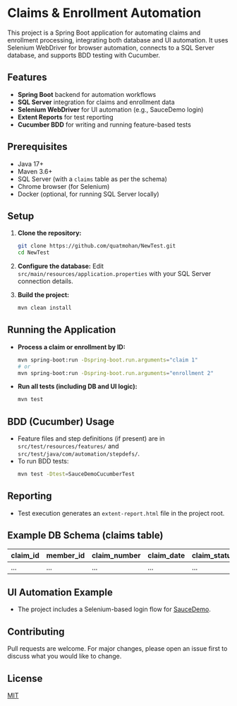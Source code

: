 # Claims & Enrollment Automation

This project is a Spring Boot application for automating claims and enrollment processing, integrating both database and UI automation. It uses Selenium WebDriver for browser automation, connects to a SQL Server database, and supports BDD testing with Cucumber.

## Features
- **Spring Boot** backend for automation workflows
- **SQL Server** integration for claims and enrollment data
- **Selenium WebDriver** for UI automation (e.g., SauceDemo login)
- **Extent Reports** for test reporting
- **Cucumber BDD** for writing and running feature-based tests

## Prerequisites
- Java 17+
- Maven 3.6+
- SQL Server (with a `claims` table as per the schema)
- Chrome browser (for Selenium)
- Docker (optional, for running SQL Server locally)

## Setup
1. **Clone the repository:**
   ```bash
   git clone https://github.com/quatmohan/NewTest.git
   cd NewTest
   ```
2. **Configure the database:**
   Edit `src/main/resources/application.properties` with your SQL Server connection details.

3. **Build the project:**
   ```bash
   mvn clean install
   ```

## Running the Application
- **Process a claim or enrollment by ID:**
  ```bash
  mvn spring-boot:run -Dspring-boot.run.arguments="claim 1"
  # or
  mvn spring-boot:run -Dspring-boot.run.arguments="enrollment 2"
  ```

- **Run all tests (including DB and UI logic):**
  ```bash
  mvn test
  ```

## BDD (Cucumber) Usage
- Feature files and step definitions (if present) are in `src/test/resources/features/` and `src/test/java/com/automation/stepdefs/`.
- To run BDD tests:
  ```bash
  mvn test -Dtest=SauceDemoCucumberTest
  ```

## Reporting
- Test execution generates an `extent-report.html` file in the project root.

## Example DB Schema (claims table)
| claim_id | member_id | claim_number | claim_date | claim_status | claim_amount | provider_id | service_type | created_date | updated_date |
|----------|-----------|--------------|------------|--------------|-------------|-------------|-------------|--------------|--------------|
| ...      | ...       | ...          | ...        | ...          | ...         | ...         | ...         | ...          | ...          |

## UI Automation Example
- The project includes a Selenium-based login flow for [SauceDemo](https://www.saucedemo.com/).

## Contributing
Pull requests are welcome. For major changes, please open an issue first to discuss what you would like to change.

## License
[MIT](LICENSE) 